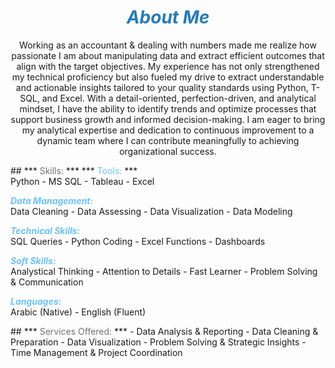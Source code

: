 # ***<center><span style="color:#267CB9"> About Me </span></center>***

<p><center> Working as an accountant & dealing with numbers made me realize how passionate I am about manipulating data and extract efficient outcomes that align with the target objectives.
My experience has not only strengthened my technical proficiency but also fueled my drive to extract understandable and actionable insights tailored to your quality standards using Python, T-SQL, and Excel. With a detail-oriented, perfection-driven, and analytical mindset, I have the ability to identify trends and optimize processes that support business growth and informed decision-making.
I am eager to bring my analytical expertise and dedication to continuous improvement to a dynamic team where I can contribute meaningfully to achieving organizational success.</center></p>

<p>
## ***<span style="color:#727272"> Skills: </span>***
***<span style="color:#6bc2ff"> Tools: </span>***<br>   Python - MS SQL - Tableau - Excel 

***<span style="color:#6bc2ff"> Data Management: </span>***<br>   Data Cleaning - Data Assessing - Data Visualization - Data Modeling 

***<span style="color:#6bc2ff">  Technical Skills: </span>***<br>   SQL Queries - Python Coding - Excel Functions - Dashboards 

***<span style="color:#6bc2ff"> Soft Skills: </span>***<br>   Analystical Thinking - Attention to Details -  Fast Learner - Problem Solving & Communication 

***<span style="color:#6bc2ff"> Languages: </span>***<br>   Arabic (Native) - English (Fluent) 
</p>

<p>
## ***<span style="color:#727272"> Services Offered: </span>***
- Data Analysis & Reporting
- Data Cleaning & Preparation
- Data Visualization
- Problem Solving & Strategic Insights
- Time Management & Project Coordination
</p> 

